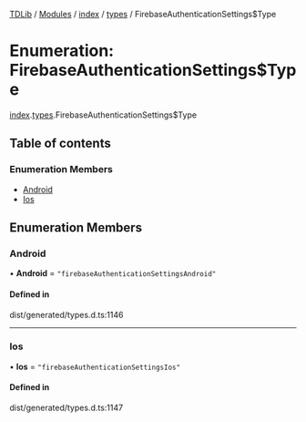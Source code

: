[TDLib](../README.md) / [Modules](../modules.md) / [index](../modules/index.md) / [types](../modules/index.types.md) / FirebaseAuthenticationSettings$Type

# Enumeration: FirebaseAuthenticationSettings$Type

[index](../modules/index.md).[types](../modules/index.types.md).FirebaseAuthenticationSettings$Type

## Table of contents

### Enumeration Members

- [Android](index.types.FirebaseAuthenticationSettings_Type.md#android)
- [Ios](index.types.FirebaseAuthenticationSettings_Type.md#ios)

## Enumeration Members

### Android

• **Android** = ``"firebaseAuthenticationSettingsAndroid"``

#### Defined in

dist/generated/types.d.ts:1146

___

### Ios

• **Ios** = ``"firebaseAuthenticationSettingsIos"``

#### Defined in

dist/generated/types.d.ts:1147
